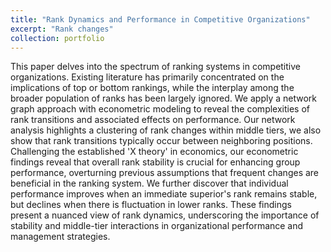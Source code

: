 ```yaml
---
title: "Rank Dynamics and Performance in Competitive Organizations"
excerpt: "Rank changes"
collection: portfolio
---
```


This paper delves into the spectrum of ranking systems in competitive organizations. Existing literature has primarily concentrated on the implications of top or bottom rankings, while the interplay among the broader population of ranks has been largely ignored. We apply a network graph approach with econometric modeling to reveal the complexities of rank transitions and associated effects on performance. Our network analysis highlights a clustering of rank changes within middle tiers, we also show that rank transitions typically occur between neighboring positions. Challenging the established 'X theory' in economics, our econometric findings reveal that overall rank stability is crucial for enhancing group performance, overturning previous assumptions that frequent changes are beneficial in the ranking system. We further discover that individual performance improves when an immediate superior's rank remains stable, but declines when there is fluctuation in lower ranks. These findings present a nuanced view of rank dynamics, underscoring the importance of stability and middle-tier interactions in organizational performance and management strategies.

